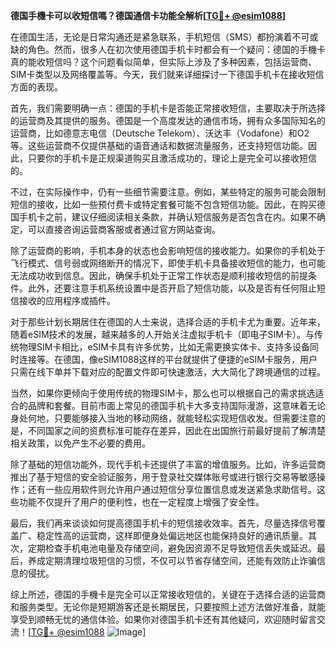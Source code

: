 **德国手機卡可以收短信嗎？德国通信卡功能全解析[[TG💪+ @esim1088](https://t.me/s/esim1088)]**

在德国生活，无论是日常沟通还是紧急联系，手机短信（SMS）都扮演着不可或缺的角色。然而，很多人在初次使用德国手机卡时都会有一个疑问：德国的手機卡真的能收短信吗？这个问题看似简单，但实际上涉及了多种因素，包括运营商、SIM卡类型以及网络覆盖等。今天，我们就来详细探讨一下德国手机卡在接收短信方面的表现。

首先，我们需要明确一点：德国的手机卡是否能正常接收短信，主要取决于所选择的运营商及其提供的服务。德国是一个高度发达的通信市场，拥有众多国际知名的运营商，比如德意志电信（Deutsche Telekom）、沃达丰（Vodafone）和O2等。这些运营商不仅提供基础的语音通话和数据流量服务，还支持短信功能。因此，只要你的手机卡是正规渠道购买且激活成功的，理论上是完全可以接收短信的。

不过，在实际操作中，仍有一些细节需要注意。例如，某些特定的服务可能会限制短信的接收，比如一些预付费卡或特定套餐可能不包含短信功能。因此，在购买德国手机卡之前，建议仔细阅读相关条款，并确认短信服务是否包含在内。如果不确定，可以直接咨询运营商客服或者通过官方网站查询。

除了运营商的影响，手机本身的状态也会影响短信的接收能力。如果你的手机处于飞行模式、信号弱或网络断开的情况下，即使手机卡具备接收短信的能力，也可能无法成功收到信息。因此，确保手机处于正常工作状态是顺利接收短信的前提条件。此外，还要注意手机系统设置中是否开启了短信功能，以及是否有任何阻止短信接收的应用程序或插件。

对于那些计划长期居住在德国的人士来说，选择合适的手机卡尤为重要。近年来，随着eSIM技术的发展，越来越多的人开始关注虚拟手机卡（即电子SIM卡）。与传统物理SIM卡相比，eSIM卡具有许多优势，比如无需更换实体卡、支持多设备同时连接等。在德国，像eSIM1088这样的平台就提供了便捷的eSIM卡服务，用户只需在线下单并下载对应的配置文件即可快速激活，大大简化了跨境通信的过程。

当然，如果你更倾向于使用传统的物理SIM卡，那么也可以根据自己的需求挑选适合的品牌和套餐。目前市面上常见的德国手机卡大多支持国际漫游，这意味着无论身处何地，只要能够接入当地的移动网络，就能轻松实现短信收发。但需要注意的是，不同国家之间的资费标准可能存在差异，因此在出国旅行前最好提前了解清楚相关政策，以免产生不必要的费用。

除了基础的短信功能外，现代手机卡还提供了丰富的增值服务。比如，许多运营商推出了基于短信的安全验证服务，用于登录社交媒体账号或进行银行交易等敏感操作；还有一些应用软件则允许用户通过短信分享位置信息或发送紧急求助信号。这些功能不仅提升了用户的便利性，也在一定程度上增强了安全性。

最后，我们再来谈谈如何提高德国手机卡的短信接收效率。首先，尽量选择信号覆盖广、稳定性高的运营商，这样即便身处偏远地区也能保持良好的通讯质量。其次，定期检查手机电池电量及存储空间，避免因资源不足导致短信丢失或延迟。最后，养成定期清理垃圾短信的习惯，不仅可以节省存储空间，还能有效防止诈骗信息的侵扰。

综上所述，德国的手機卡是完全可以正常接收短信的，关键在于选择合适的运营商和服务类型。无论你是短期游客还是长期居民，只要按照上述方法做好准备，就能享受到顺畅无忧的通信体验。如果你对德国手机卡还有其他疑问，欢迎随时留言交流！[[TG💪+ @esim1088](https://t.me/s/esim1088) ![Image](https://i.postimg.cc/4NQfJmqS/Snipaste-2025-05-13-00-14-12.png)]